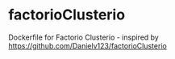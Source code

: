 # factorioClusterio
Dockerfile for Factorio Clusterio - inspired by https://github.com/Danielv123/factorioClusterio
